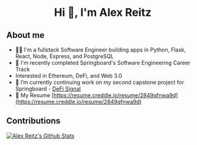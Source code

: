 <h1 align="center">Hi 👋, I'm Alex Reitz</h1>

## About me 
* 👨‍💻 I'm a fullstack Software Engineer building apps in Python, Flask, React, Node, Express, and PostgreSQL
* 🌱 I'm recently completed Springboard's Software Engineering Career Track
* Interested in Ethereum, DeFi, and Web 3.0
* 🔭 I’m currently continuing work on my second capstone project for Springboard - [DeFi Signal](https://github.com/Alex-Reitz/DeFi-Signal-Frontend)
* 📄 My Resume [https://resume.creddle.io/resume/2849qfnwa9d](https://resume.creddle.io/resume/2849qfnwa9d)

## Contributions
  [![Alex Reitz's Github Stats](https://github-readme-stats.vercel.app/api?username=Alex-Reitz&count_private=true&hide=contribs,prs&show_icons=true&theme=calm)](https://github.com/Alex-Reitz/github-readme-stats)






  
